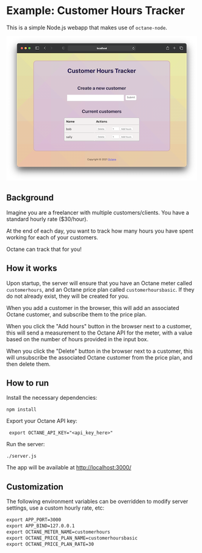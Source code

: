 # Example: Customer Hours Tracker

This is a simple Node.js webapp that makes use
of `octane-node`.

![customer-hours-tracker](./screenshot.png)

## Background

Imagine you are a freelancer with multiple customers/clients.
You have a standard hourly rate ($30/hour).

At the end of each day, you want to track how many hours
you have spent working for each of your customers.

Octane can track that for you!

## How it works

Upon startup, the server will ensure that you have an
Octane meter called `customerhours`, and an Octane
price plan called `customerhoursbasic`. If they do not
already exist, they will be created for you.

When you add a customer in the browser, this will add an
associated Octane customer, and subscribe them to the
price plan.

When you click the "Add hours" button in the browser next to
a customer, this will send a measurement to the Octane API
for the meter, with a value based on the number of hours
provided in the input box.

When you click the "Delete" button in the browser next to
a customer, this will unsubscribe the associated Octane customer
from the price plan, and then delete them.

## How to run

Install the necessary dependencies:

```
npm install
```

Export your Octane API key:

```
 export OCTANE_API_KEY="<api_key_here>"
```

Run the server:

```
./server.js
```

The app will be available
at [http://localhost:3000/](http://localhost:3000/)

## Customization

The following environment variables can be overridden
to modify server settings, use a custom hourly rate, etc:

```
export APP_PORT=3000
export APP_BIND=127.0.0.1
export OCTANE_METER_NAME=customerhours
export OCTANE_PRICE_PLAN_NAME=customerhoursbasic
export OCTANE_PRICE_PLAN_RATE=30
```
